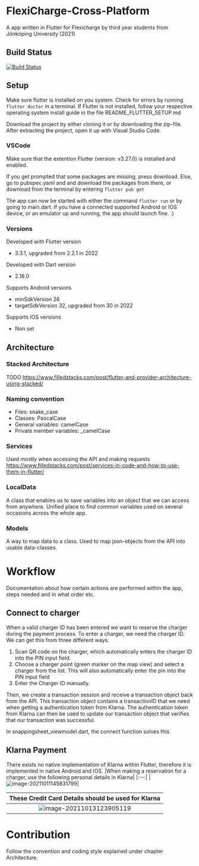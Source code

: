 # FlexiCharge-Cross-Platform
A app written in Flutter for Flexicharge by third year students from Jönköping University (2021)

## Build Status
<a href="https://github.com/knowitrickard/FlexiCharge-Cross-Platform/actions">
    <img src="https://github.com/knowitrickard/FlexiCharge-Cross-Platform/workflows/test-flexicharge-cross-platform/badge.svg" alt="Build Status">
</a>

## Setup
Make sure flutter is installed on you system. Check for errors by running `flutter doctor` in a terminal. If Flutter is not installed, follow your respective operating system install guide in the file README_FLUTTER_SETUP.md

Download the project by either cloning it or by downloading the zip-file. After extracting the project, open it up with Visual Studio Code.

### VSCode
Make sure that the extention Flutter (version: v3.27.0) is installed and enabled.

If you get prompted that some packages are missing, press download. Else, go to pubspec.yaml and and download the packages from there, or download from the terminal by entering `flutter pub get`

The app can now be started with either the command `flutter run` or by going to main.dart. If you have a connected supported Android or IOS device,  or an emulator up and running, the app should launch fine. :)

### Versions
Developed with Flutter version 

- 3.3.1, upgraded from 2.2.1 in 2022

Developed with Dart version

- 2.18.0

Supports Android versions

- minSdkVersion 26
- targetSdkVersion 32, upgraded from 30 in 2022

Supports IOS versions
- Non set

## Architecture
### Stacked Architecture
TODO
https://www.filledstacks.com/post/flutter-and-provider-architecture-using-stacked/

### Naming convention
- Files: snake_case
- Classes: PascalCase
- General variables: camelCase
- Private member variables: _camelCase

### Services
Used mostly when accessing the API and making requests
https://www.filledstacks.com/post/services-in-code-and-how-to-use-them-in-flutter/

### LocalData
A class that enables us to save variables into an object that we can access from anywhere. Unified place to find common variables used on several occasions across the whole app.

### Models
A way to map data to a class. Used to map json-objects from the API into usable data-classes.

# Workflow
Documentation about how certain actions are performed within the app, steps needed and in what order etc.

## Connect to charger
When a valid charger ID has been entered we want to reserve the charger during the payment process.
To enter a charger, we need the charger ID. We can get this from three different ways.
1. Scan QR code on the charger, which automatically enters the charger ID into the PIN input field.
2. Choose a charger point (green marker on the map view) and select a charger from the list. This will also automatically enter the pin into the PIN input field
3. Enter the Charger ID manually.

Then, we create a transaction session and receive a transaction object back from the API.
This transaction object contains a transactionID that we need when getting a authentication token from Klarna.
The authentication token from Klarna can then be used to update our transaction object that verifies that our transaction was successful.

In snappingsheet_viewmodel.dart, the connect function solves this.

## Klarna Payment
There exists no native implementation of Klarna within Flutter, therefore it is implemented in native Android and IOS. 
|When making a reservation for a charger, use the following personal details in Klarna|
|:--:|
|![image-20211011145831799](https://user-images.githubusercontent.com/36575668/191029596-67f4a817-e1b6-4fe6-8343-44c93b69e6a3.png)|

|These Credit Card Details should be used for Klarna|
|:--:|
|![image-20211013123905119](https://user-images.githubusercontent.com/36575668/191029537-6165d5ee-df7f-48e7-8946-7814a75b327d.png)|

# Contribution
Follow the convention and coding style explained under chapter Architecture.
